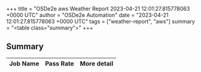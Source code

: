 +++
title = "OSDe2e aws Weather Report 2023-04-21 12:01:27.815778063 +0000 UTC"
author = "OSDe2e Automation"
date = "2023-04-21 12:01:27.815778063 +0000 UTC"
tags = ["weather-report", "aws"]
summary = "<table class=\"summary\"></table>"
+++
## Summary

| Job Name | Pass Rate | More detail |
|----------|-----------|-------------|




